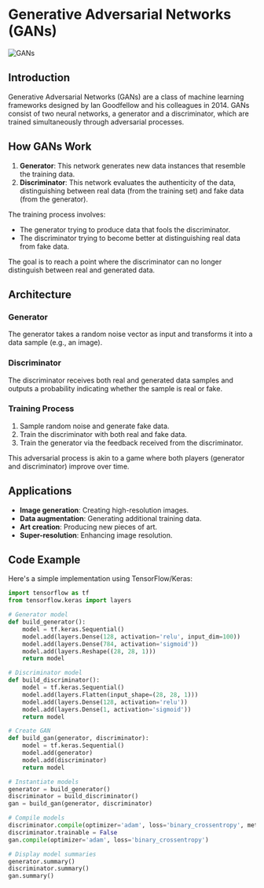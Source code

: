 # Generative Adversarial Networks (GANs)

![GANs](https://miro.medium.com/v2/resize:fit:1200/1*Wz5W33-C7vzBsoRq2ir_qg.png)

## Introduction

Generative Adversarial Networks (GANs) are a class of machine learning frameworks designed by Ian Goodfellow and his colleagues in 2014. GANs consist of two neural networks, a generator and a discriminator, which are trained simultaneously through adversarial processes.

## How GANs Work

1. **Generator**: This network generates new data instances that resemble the training data.
2. **Discriminator**: This network evaluates the authenticity of the data, distinguishing between real data (from the training set) and fake data (from the generator).

The training process involves:
- The generator trying to produce data that fools the discriminator.
- The discriminator trying to become better at distinguishing real data from fake data.

The goal is to reach a point where the discriminator can no longer distinguish between real and generated data.

## Architecture

### Generator

The generator takes a random noise vector as input and transforms it into a data sample (e.g., an image).

### Discriminator

The discriminator receives both real and generated data samples and outputs a probability indicating whether the sample is real or fake.

### Training Process

1. Sample random noise and generate fake data.
2. Train the discriminator with both real and fake data.
3. Train the generator via the feedback received from the discriminator.

This adversarial process is akin to a game where both players (generator and discriminator) improve over time.

## Applications

- **Image generation**: Creating high-resolution images.
- **Data augmentation**: Generating additional training data.
- **Art creation**: Producing new pieces of art.
- **Super-resolution**: Enhancing image resolution.

## Code Example

Here's a simple implementation using TensorFlow/Keras:

```python
import tensorflow as tf
from tensorflow.keras import layers

# Generator model
def build_generator():
    model = tf.keras.Sequential()
    model.add(layers.Dense(128, activation='relu', input_dim=100))
    model.add(layers.Dense(784, activation='sigmoid'))
    model.add(layers.Reshape((28, 28, 1)))
    return model

# Discriminator model
def build_discriminator():
    model = tf.keras.Sequential()
    model.add(layers.Flatten(input_shape=(28, 28, 1)))
    model.add(layers.Dense(128, activation='relu'))
    model.add(layers.Dense(1, activation='sigmoid'))
    return model

# Create GAN
def build_gan(generator, discriminator):
    model = tf.keras.Sequential()
    model.add(generator)
    model.add(discriminator)
    return model

# Instantiate models
generator = build_generator()
discriminator = build_discriminator()
gan = build_gan(generator, discriminator)

# Compile models
discriminator.compile(optimizer='adam', loss='binary_crossentropy', metrics=['accuracy'])
discriminator.trainable = False
gan.compile(optimizer='adam', loss='binary_crossentropy')

# Display model summaries
generator.summary()
discriminator.summary()
gan.summary()

